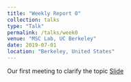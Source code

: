 ```yaml
---
title: "Weekly Report 0"
collection: talks
type: "Talk"
permalink: /talks/week0
venue: "MSC Lab, UC Berkeley"
date: 2019-07-01
location: "Berkeley, United States"
---
```

Our first meeting to clarify the topic
[Slide](http://jiaxiaosong.github.io/files/week0_talk.pdf)
